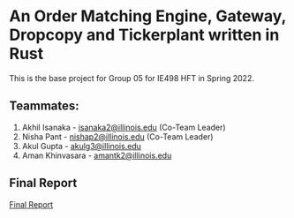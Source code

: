 # An Order Matching Engine, Gateway, Dropcopy and Tickerplant written in Rust

This is the base project for Group 05 for IE498 HFT in Spring 2022.

## Teammates:



1. Akhil Isanaka - isanaka2@illinois.edu (Co-Team Leader)
2. Nisha Pant - nishap2@illinois.edu (Co-Team Leader)
3. Akul Gupta - akulg3@illinois.edu
4. Aman Khinvasara - amantk2@illinois.edu

## Final Report
[Final Report](FinalReport.md)
